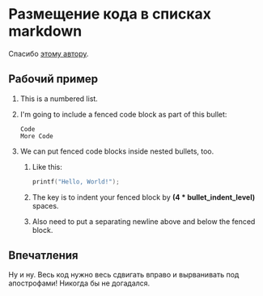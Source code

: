 # Размещение кода в списках markdown

Спасибо [этому автору](https://gist.github.com/clintel/1155906).

## Рабочий пример

1. This is a numbered list.
1. I'm going to include a fenced code block as part of this bullet:

    ```
    Code
    More Code
    ```

1. We can put fenced code blocks inside nested bullets, too.
   1. Like this:

        ```c
        printf("Hello, World!");
        ```

   2. The key is to indent your fenced block by **(4 * bullet_indent_level)** spaces.
   3. Also need to put a separating newline above and below the fenced block.

## Впечатления

Ну и ну. Весь код нужно весь сдвигать вправо и вырванивать под апострофами! Никогда бы не 
догадался.

